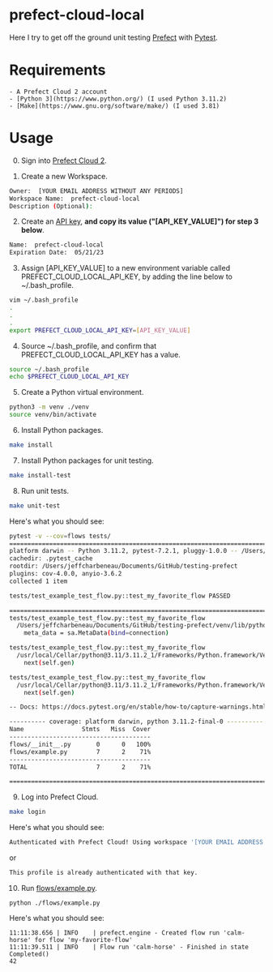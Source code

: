 # prefect-cloud-local

Here I try to get off the ground unit testing [Prefect](https://www.prefect.io/cloud/) with [Pytest](https://docs.pytest.org/en/7.2.x/).

# Requirements
    - A Prefect Cloud 2 account
    - [Python 3](https://www.python.org/) (I used Python 3.11.2)
    - [Make](https://www.gnu.org/software/make/) (I used 3.81)

# Usage

0. Sign into [Prefect Cloud 2](https://app.prefect.cloud/auth/login).

1. Create a new Workspace.
```sh
Owner:  [YOUR EMAIL ADDRESS WITHOUT ANY PERIODS]
Workspace Name:  prefect-cloud-local
Description (Optional):
```

2. Create an [API key](https://app.prefect.cloud/my/api-keys), **and copy its value ("[API_KEY_VALUE]") for step 3 below**.
```sh
Name:  prefect-cloud-local
Expiration Date:  05/21/23
```

3.  Assign [API_KEY_VALUE] to a new environment variable called PREFECT_CLOUD_LOCAL_API_KEY, by adding the line below to ~/.bash_profile.
```sh
vim ~/.bash_profile
.
.
.
export PREFECT_CLOUD_LOCAL_API_KEY=[API_KEY_VALUE]
```

4.  Source ~/.bash_profile, and confirm that PREFECT_CLOUD_LOCAL_API_KEY has a value.
```sh
source ~/.bash_profile
echo $PREFECT_CLOUD_LOCAL_API_KEY
```

5. Create a Python virtual environment.
```sh
python3 -m venv ./venv
source venv/bin/activate
```

6. Install Python packages.
```sh
make install
```

7. Install Python packages for unit testing.
```sh
make install-test
```

8. Run unit tests.
```sh
make unit-test
```

Here's what you should see:
```sh
pytest -v --cov=flows tests/
======================================================================================= test session starts =======================================================================================
platform darwin -- Python 3.11.2, pytest-7.2.1, pluggy-1.0.0 -- /Users/jeffcharbeneau/Documents/GitHub/testing-prefect/venv/bin/python3.11
cachedir: .pytest_cache
rootdir: /Users/jeffcharbeneau/Documents/GitHub/testing-prefect
plugins: cov-4.0.0, anyio-3.6.2
collected 1 item                                                                                                                                                                                  

tests/test_example_test_flow.py::test_my_favorite_flow PASSED                                                                                                                               [100%]

======================================================================================== warnings summary =========================================================================================
tests/test_example_test_flow.py::test_my_favorite_flow
  /Users/jeffcharbeneau/Documents/GitHub/testing-prefect/venv/lib/python3.11/site-packages/prefect/server/database/migrations/versions/sqlite/2022_04_25_135207_b75d279ba985_replace_version_with_checksum.py:107: RemovedIn20Warning: Deprecated API features detected! These feature(s) are not compatible with SQLAlchemy 2.0. To prevent incompatible upgrades prior to updating applications, ensure requirements files are pinned to "sqlalchemy<2.0". Set environment variable SQLALCHEMY_WARN_20=1 to show all deprecation warnings.  Set environment variable SQLALCHEMY_SILENCE_UBER_WARNING=1 to silence this message. (Background on SQLAlchemy 2.0 at: https://sqlalche.me/e/b8d9)
    meta_data = sa.MetaData(bind=connection)

tests/test_example_test_flow.py::test_my_favorite_flow
  /usr/local/Cellar/python@3.11/3.11.2_1/Frameworks/Python.framework/Versions/3.11/lib/python3.11/contextlib.py:144: SAWarning: Skipped unsupported reflection of expression-based index ix_flow_run__coalesce_start_time_expected_start_time_desc
    next(self.gen)

tests/test_example_test_flow.py::test_my_favorite_flow
  /usr/local/Cellar/python@3.11/3.11.2_1/Frameworks/Python.framework/Versions/3.11/lib/python3.11/contextlib.py:144: SAWarning: Skipped unsupported reflection of expression-based index ix_flow_run__coalesce_start_time_expected_start_time_asc
    next(self.gen)

-- Docs: https://docs.pytest.org/en/stable/how-to/capture-warnings.html

---------- coverage: platform darwin, python 3.11.2-final-0 ----------
Name                Stmts   Miss  Cover
---------------------------------------
flows/__init__.py       0      0   100%
flows/example.py        7      2    71%
---------------------------------------
TOTAL                   7      2    71%

================================================================================= 1 passed, 3 warnings in 17.51s ==================================================================================
```

9. Log into Prefect Cloud.
```sh
make login
```

Here's what you should see:
```sh
Authenticated with Prefect Cloud! Using workspace '[YOUR EMAIL ADDRESS WITHOUT ANY PERIODS]/prefect-cloud-local'.
```

or

```sh
This profile is already authenticated with that key.
```

10. Run [flows/example.py](./flows/example.py).
```
python ./flows/example.py
```

Here's what you should see:
```
11:11:38.656 | INFO    | prefect.engine - Created flow run 'calm-horse' for flow 'my-favorite-flow'
11:11:39.511 | INFO    | Flow run 'calm-horse' - Finished in state Completed()
42
```